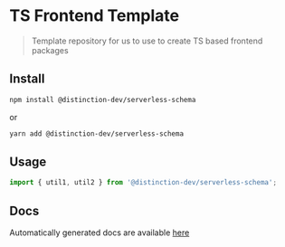 # TS Frontend Template

> Template repository for us to use to create TS based frontend packages

## Install

```bash
npm install @distinction-dev/serverless-schema
```

or

```bash
yarn add @distinction-dev/serverless-schema
```

## Usage

```ts
import { util1, util2 } from '@distinction-dev/serverless-schema';

```

## Docs

Automatically generated docs are available [here](https://distinction-dev.github.io/serverless-schema)
